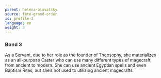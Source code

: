 ```yaml
---
parent: helena-blavatsky
source: fate-grand-order
id: profile-3
language: en
weight: 3
---
```


### Bond 3

As a Servant, due to her role as the founder of Theosophy, she materializes as an all-purpose Caster who can use many different types of magecraft, from ancient to modern.
She can use ancient Egyptian spells and even Baptism Rites, but she’s not used to utilizing ancient magecrafts.
